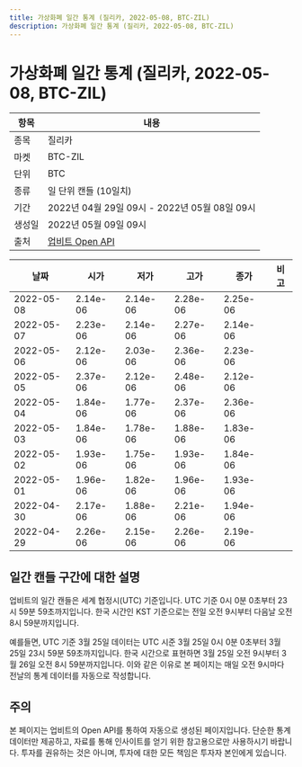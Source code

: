 ```yaml
---
title: 가상화폐 일간 통계 (질리카, 2022-05-08, BTC-ZIL)
description: 가상화폐 일간 통계 (질리카, 2022-05-08, BTC-ZIL)
---
```



가상화폐 일간 통계 (질리카, 2022-05-08, BTC-ZIL)
===

|항목|내용|
|--|--|
|종목|질리카|
|마켓|BTC-ZIL|
|단위|BTC|
|종류|일 단위 캔들 (10일치)|
|기간|2022년 04월 29일 09시 - 2022년 05월 08일 09시|
|생성일|2022년 05월 09일 09시|
|출처|[업비트 Open API](https://docs.upbit.com)|


|날짜|시가|저가|고가|종가|비고|
|--|--|--|--|--|--|
|2022-05-08|2.14e-06|2.14e-06|2.28e-06|2.25e-06|    |
|2022-05-07|2.23e-06|2.14e-06|2.27e-06|2.14e-06|    |
|2022-05-06|2.12e-06|2.03e-06|2.36e-06|2.23e-06|    |
|2022-05-05|2.37e-06|2.12e-06|2.48e-06|2.12e-06|    |
|2022-05-04|1.84e-06|1.77e-06|2.37e-06|2.36e-06|    |
|2022-05-03|1.84e-06|1.78e-06|1.88e-06|1.83e-06|    |
|2022-05-02|1.93e-06|1.75e-06|1.93e-06|1.84e-06|    |
|2022-05-01|1.96e-06|1.82e-06|1.96e-06|1.93e-06|    |
|2022-04-30|2.17e-06|1.88e-06|2.21e-06|1.94e-06|    |
|2022-04-29|2.26e-06|2.15e-06|2.26e-06|2.19e-06|    |


일간 캔들 구간에 대한 설명
---


업비트의 일간 캔들은 세계 협정시(UTC) 기준입니다. 
UTC 기준 0시 0분 0초부터 23시 59분 59초까지입니다. 
한국 시간인 KST 기준으로는 전일 오전 9시부터 다음날 오전 8시 59분까지입니다. 


예를들면, UTC 기준 3월 25일 데이터는 UTC 시준 3월 25일 0시 0분 0초부터 3월 25일 23시 59분 59초까지입니다. 
한국 시간으로 표현하면 3월 25일 오전 9시부터 3월 26일 오전 8시 59분까지입니다. 
이와 같은 이유로 본 페이지는 매일 오전 9시마다 전날의 통계 데이터를 자동으로 작성합니다. 


주의
---


본 페이지는 업비트의 Open API를 통하여 자동으로 생성된 페이지입니다. 
단순한 통계 데이터만 제공하고, 자료를 통해 인사이트를 얻기 위한 참고용으로만 사용하시기 바랍니다. 
투자를 권유하는 것은 아니며, 투자에 대한 모든 책임은 투자자 본인에게 있습니다. 
